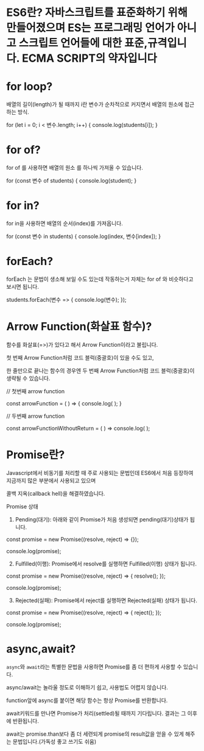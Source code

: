 # ES6란? 자바스크립트를 표준화하기 위해 만들어졌으며 ES는 프로그래밍 언어가 아니고 스크립트 언어들에 대한 표준,규격입니다. ECMA SCRIPT의 약자입니다

# for loop?

배열의 길이(length)가 될 때까지 i란 변수가 순차적으로 커지면서 배열의 원소에 접근하는 방식.

for (let i = 0; i < 변수.length; i++) {
	console.log(students[i]);
}

# for of?

for of 를 사용하면 배열의 원소 를 하나씩 가져올 수 있습니다.

for (const 변수 of students) {
	console.log(student);
}

# for in?

for in을 사용하면 배열의 순서(index)를 가져옵니다. 

for (const 변수 in students) {
	console.log(index, 변수[index]);
}

# forEach?

forEach 는 문법이 생소해 보일 수도 있는데 작동하는거 자체는 for of 와 비슷하다고 보시면 됩니다.

students.forEach(변수 => {
	console.log(변수);
});

# Arrow Function(화살표 함수)?

함수를 화살표(=>)가 있다고 해서 Arrow Function이라고 불립니다. 

첫 번째 Arrow Function처럼 코드 블럭(중괄호)이 있을 수도 있고, 

한 줄만으로 끝나는 함수의 경우엔 두 번째 Arrow Function처럼 코드 블럭(중괄호)이 생략될 수 있습니다.

// 첫번째 arrow function

const arrowFunction = ( ) => {
	console.log( );
  }
  
// 두번째 arrow function

const arrowFunctionWithoutReturn = ( ) => console.log( );

# Promise란?

Javascript에서 비동기를 처리할 때 주로 사용되는 문법인데 ES6에서 처음 등장하여 지금까지 많은 부분에서 사용되고 있으며 

콜백 지옥(callback hell)을 해결하였습니다.

Promise 상태

1. Pending(대기): 아래와 같이 Promise가 처음 생성되면 pending(대기)상태가 됩니다.

const promise = new Promise((resolve, reject) => {});

console.log(promise);

2. Fulfilled(이행): Promise에서 resolve를 실행하면 Fulfilled(이행) 상태가 됩니다.

const promise = new Promise((resolve, reject) => {
	resolve();
});

console.log(promise);

3. Rejected(실패): Promise에서 reject를 실행하면 Rejected(실패) 상태가 됩니다.

const promise = new Promise((resolve, reject) => {
	reject();
});

console.log(promise);

# async,await?

`async`와 `await`라는 특별한 문법을 사용하면 Promise를 좀 더 편하게 사용할 수 있습니다. 

async/await는 놀라울 정도로 이해하기 쉽고, 사용법도 어렵지 않습니다.

function앞에 async를 붙이면 해당 함수는 항상 Promise를 반환합니다.

await키워드를 만나면 Promise가 처리(settled)될 때까지 기다립니다. 결과는 그 이후에 반환됩니다.

await는 promise.than보다 좀 더 세련되게 promise의 result값을 얻을 수 있게 해주는 문법입니다.(가독성 좋고 쓰기도 쉬움)


